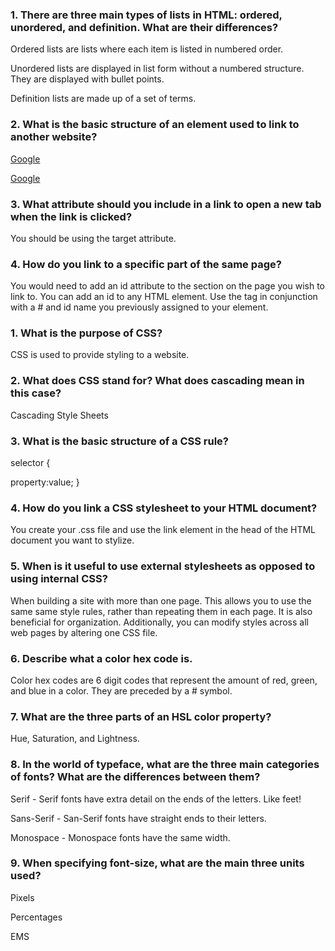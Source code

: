 ### 1. There are three main types of lists in HTML: ordered, unordered, and definition. What are their differences?

Ordered lists are lists where each item is listed in numbered order.


Unordered lists are displayed in list form without a numbered structure. They are displayed with bullet points.


Definition lists are made up of a set of terms.

### 2. What is the basic structure of an element used to link to another website?

<a href="http://www.google.com">Google</a>


<a href="website address for google">Google</a>

### 3. What attribute should you include in a link to open a new tab when the link is clicked?

You should be using the target attribute.

### 4. How do you link to a specific part of the same page?

You would need to add an id attribute to the section on the page you wish to link to.  You can add an id to any HTML element.  Use the <a> tag in conjunction with a # and id name you previously assigned to your element.


### 1. What is the purpose of CSS?

CSS is used to provide styling to a website.

### 2. What does CSS stand for? What does cascading mean in this case?

Cascading Style Sheets

### 3. What is the basic structure of a CSS rule?

selector {

  property:value;
}
### 4. How do you link a CSS stylesheet to your HTML document?

You create your .css file and use the link element in the head of the HTML document you want to stylize.

### 5. When is it useful to use external stylesheets as opposed to using internal CSS?

When building a site with more than one page.  This allows you to use the same same style rules, rather than repeating them in each page. It is also beneficial for organization.  Additionally, you can modify styles across all web pages by altering one CSS file.

### 6. Describe what a color hex code is.

Color hex codes are 6 digit codes that represent the amount of red, green, and blue in a color.  They are preceded by a # symbol.

### 7. What are the three parts of an HSL color property?

Hue, Saturation, and Lightness.

### 8. In the world of typeface, what are the three main categories of fonts? What are the differences between them?

Serif - Serif fonts have extra detail on the ends of the letters.  Like feet!


Sans-Serif - San-Serif fonts have straight ends to their letters.


Monospace - Monospace fonts have the same width.

### 9. When specifying font-size, what are the main three units used?

Pixels


Percentages


EMS
